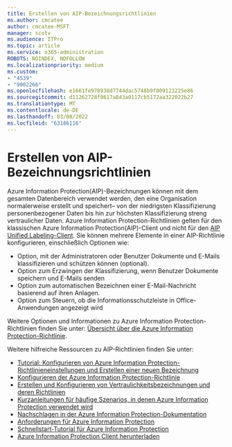 ```yaml
---
title: Erstellen von AIP-Bezeichnungsrichtlinien
ms.author: cmcatee
author: cmcatee-MSFT
manager: scotv
ms.audience: ITPro
ms.topic: article
ms.service: o365-administration
ROBOTS: NOINDEX, NOFOLLOW
ms.localizationpriority: medium
ms.custom:
- "4539"
- "9002266"
ms.openlocfilehash: e1661fe978938d7744dac5748b9f809123225e86
ms.sourcegitcommit: d11262728f0617a843a0117cb5172aa322022b27
ms.translationtype: MT
ms.contentlocale: de-DE
ms.lasthandoff: 03/08/2022
ms.locfileid: "63186116"
---
```

# <a name="creating-aip-label-policies"></a>Erstellen von AIP-Bezeichnungsrichtlinien

Azure Information Protection(AIP)-Bezeichnungen können mit dem gesamten Datenbereich verwendet werden, den eine Organisation normalerweise erstellt und speichert– von der niedrigsten Klassifizierung personenbezogener Daten bis hin zur höchsten Klassifizierung streng vertraulicher Daten. Azure Information Protection-Richtlinien gelten für den klassischen Azure Information Protection(AIP)-Client und nicht für den  [AIP Unified Labeling-Client](https://docs.microsoft.com/azure/information-protection/rms-client/unifiedlabelingclient-version-release-history). Sie können mehrere Elemente in einer AIP-Richtlinie konfigurieren, einschließlich Optionen wie:

- Option, mit der Administratoren oder Benutzer Dokumente und E-Mails klassifizieren und schützen können (optional).
- Option zum Erzwingen der Klassifizierung, wenn Benutzer Dokumente speichern und E-Mails senden
- Option zum automatischen Bezeichnen einer E-Mail-Nachricht basierend auf ihren Anlagen.
- Option zum Steuern, ob die Informationsschutzleiste in Office-Anwendungen angezeigt wird

Weitere Optionen und Informationen zu Azure Information Protection-Richtlinien finden Sie unter: [Übersicht über die Azure Information Protection-Richtlinie](https://docs.microsoft.com/azure/information-protection/overview-policy).  

Weitere hilfreiche Ressourcen zu AIP-Richtlinien finden Sie unter:

- [Tutorial: Konfigurieren von Azure Information Protection-Richtlinieneinstellungen und Erstellen einer neuen Bezeichnung](https://docs.microsoft.com/azure/information-protection/infoprotect-quick-start-tutorial)  
- [Konfigurieren der Azure Information Protection-Richtlinie](https://docs.microsoft.com/azure/information-protection/configure-policy)  
- [Erstellen und Konfigurieren von Vertraulichkeitsbezeichnungen und deren Richtlinien](https://docs.microsoft.com/microsoft-365/compliance/create-sensitivity-labels)  
- [Kurzanleitungen für häufige Szenarios, in denen Azure Information Protection verwendet wird](https://docs.microsoft.com/azure/information-protection/how-to-guides)  
- [Nachschlagen in der Azure Information Protection-Dokumentation](https://docs.microsoft.com/azure/information-protection/what-is-information-protection)  
- [Anforderungen für Azure Information Protection](https://docs.microsoft.com/azure/information-protection/get-started/requirements)  
- [Schnellstart-Tutorial für Azure Information Protection](https://docs.microsoft.com/azure/information-protection/get-started/infoprotect-quick-start-tutorial)  
- [Azure Information Protection Client herunterladen](https://www.microsoft.com/download/details.aspx?id=53018)